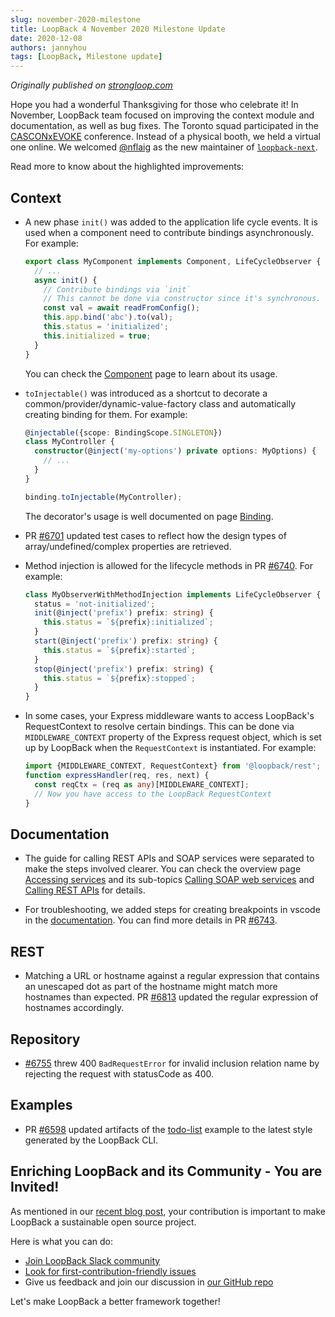 ```yaml
---
slug: november-2020-milestone
title: LoopBack 4 November 2020 Milestone Update
date: 2020-12-08
authors: jannyhou
tags: [LoopBack, Milestone update]
---
```


_Originally published on [strongloop.com](https://strongloop.com)_

Hope you had a wonderful Thanksgiving for those who celebrate it! In November, LoopBack team focused on improving the context module and documentation, as well as bug fixes. The Toronto squad participated in the [CASCONxEVOKE](https://www-01.ibm.com/ibm/cas/cascon/) conference. Instead of a physical booth, we held a virtual one online. We welcomed [@nflaig](https://github.com/nflaig) as the new maintainer of [`loopback-next`](https://github.com/strongloop/loopback-next).

Read more to know about the highlighted improvements:

<!--truncate-->

## Context

- A new phase `init()` was added to the application life cycle events. It is used when a component need to contribute bindings asynchronously. For example:

  ```ts
  export class MyComponent implements Component, LifeCycleObserver {
    // ...
    async init() {
      // Contribute bindings via `init`
      // This cannot be done via constructor since it's synchronous.
      const val = await readFromConfig();
      this.app.bind('abc').to(val);
      this.status = 'initialized';
      this.initialized = true;
    }
  }
  ```
  You can check the [Component](https://loopback.io/doc/en/lb4/Component.html#component-life-cycle) page to learn about its usage.

- `toInjectable()` was introduced as a shortcut to decorate a common/provider/dynamic-value-factory class and automatically creating binding for them. For example:
  ```ts
  @injectable({scope: BindingScope.SINGLETON})
  class MyController {
    constructor(@inject('my-options') private options: MyOptions) {
      // ...
    }
  }

  binding.toInjectable(MyController);
  ```
  The decorator's usage is well documented on page [Binding](https://loopback.io/doc/en/lb4/Binding.html#an-injectable-class).

- PR [#6701](https://github.com/strongloop/loopback-next/pull/6701) updated test cases to reflect how the design types of array/undefined/complex properties are retrieved.

- Method injection is allowed for the lifecycle methods in PR [#6740](https://github.com/strongloop/loopback-next/pull/6740). For example:

  ```ts
  class MyObserverWithMethodInjection implements LifeCycleObserver {
    status = 'not-initialized';
    init(@inject('prefix') prefix: string) {
      this.status = `${prefix}:initialized`;
    }
    start(@inject('prefix') prefix: string) {
      this.status = `${prefix}:started`;
    }
    stop(@inject('prefix') prefix: string) {
      this.status = `${prefix}:stopped`;
    }
  }
  ```

- In some cases, your Express middleware wants to access LoopBack's RequestContext to resolve certain bindings. This can be done via `MIDDLEWARE_CONTEXT` property of the Express request object, which is set up by LoopBack when the `RequestContext` is instantiated. For example:

  ```ts
  import {MIDDLEWARE_CONTEXT, RequestContext} from '@loopback/rest';
  function expressHandler(req, res, next) {
    const reqCtx = (req as any)[MIDDLEWARE_CONTEXT];
    // Now you have access to the LoopBack RequestContext
  }
  ```

## Documentation

- The guide for calling REST APIs and SOAP services were separated to make the steps involved clearer. You can check the overview page [Accessing services](https://loopback.io/doc/en/lb4/Accessing-services.html) and its sub-topics [Calling SOAP web services](https://loopback.io/doc/en/lb4/Calling-soap-web-services.html) and [Calling REST APIs](https://loopback.io/doc/en/lb4/Calling-rest-apis.html) for details.

- For troubleshooting, we added steps for creating breakpoints in vscode in the [documentation](https://loopback.io/doc/en/lb4/Troubleshooting.html#creating-breakpoints). You can find more details in PR [#6743](https://github.com/strongloop/loopback-next/pull/6743). 

## REST

- Matching a URL or hostname against a regular expression that contains an unescaped dot as part of the hostname might match more hostnames than expected. PR [#6813](https://github.com/strongloop/loopback-next/pull/6813) updated the regular expression of hostnames accordingly.

## Repository

- [#6755](https://github.com/strongloop/loopback-next/pull/6755) threw 400 `BadRequestError` for invalid inclusion relation name by rejecting the request with statusCode as 400.

## Examples

- PR [#6598](https://github.com/strongloop/loopback-next/pull/6598) updated artifacts of the [todo-list](https://github.com/strongloop/loopback-next/tree/master/examples/todo-list) example to the latest style generated by the LoopBack CLI.

## Enriching LoopBack and its Community - You are Invited!

As mentioned in our [recent blog post](https://strongloop.com/strongblog/2020-community-contribution/), your contribution is important to make LoopBack a sustainable open source project. 

Here is what you can do:
- [Join LoopBack Slack community](https://join.slack.com/t/loopbackio/shared_invite/zt-8lbow73r-SKAKz61Vdao~_rGf91pcsw)
- [Look for first-contribution-friendly issues](https://github.com/strongloop/loopback-next/issues?q=is%3Aissue+is%3Aopen+label%3A%22good+first+issue%22)
- Give us feedback and join our discussion in [our GitHub repo](https://github.com/strongloop/loopback-next)

Let's make LoopBack a better framework together!
